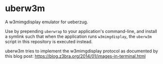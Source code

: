 # uberw3m

A w3mimgdisplay emulator for ueberzug.

Use by prepending `uberwrap` to your application's command-line, and
install a symlink such that when the application runs `w3mimgdisplay`,
the `uberw3m` script in this repository is executed instead.

uberw3m tries to implement the w3mimgdisplay protocol as documented by
this blog post: <https://blog.z3bra.org/2014/01/images-in-terminal.html>
